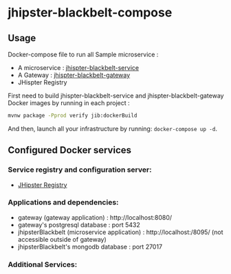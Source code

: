 # jhipster-blackbelt-compose

## Usage

Docker-compose file to run all Sample microservice :
- A microservice : [jhispter-blackbelt-service](https://github.com/deoliveiraromain/jhipster-blackbelt-service)
- A Gateway : [jhispter-blackbelt-gateway](https://github.com/deoliveiraromain/jhipster-blackbelt-gateway)
- JHispter Registry

First need to build jhispter-blackbelt-service and jhispter-blackbelt-gateway Docker images by running in each project :
```bash
mvnw package -Pprod verify jib:dockerBuild
```

And then, launch all your infrastructure by running: `docker-compose up -d`.

## Configured Docker services

### Service registry and configuration server:
- [JHipster Registry](http://localhost:8761)

### Applications and dependencies:
- gateway (gateway application) : http://localhost:8080/
- gateway's postgresql database : port 5432
- jhipsterBlackbelt (microservice application) :  http://localhost:/8095/ (not accessible outside of gateway)
- jhipsterBlackbelt's mongodb database : port 27017

### Additional Services:

